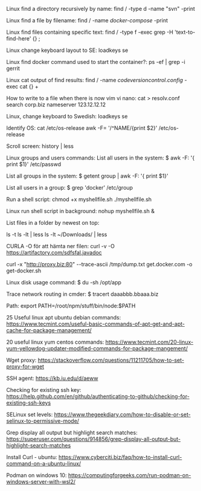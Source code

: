 Linux find a directory recursively by name: 
find / -type d -name "svn" -print 

Linux find a file by filename:
find / -name *docker-compose* -print

Linux find files containing specific text: 
find / -type f -exec grep -H 'text-to-find-here' {} \;

Linux change keyboard layout to SE:
loadkeys se

Linux find docker command used to start the container?:
ps -ef | grep -i gerrit

Linux cat output of find results: 
find / -name *codeversioncontrol.config* -exec cat {} +

How to write to a file when there is now vim vi nano: 
cat > resolv.conf
search corp.biz
nameserver 123.12.12.12

Linux, change keyboard to Swedish:
loadkeys se

Identify OS: 
cat /etc/os-release
awk -F= '/^NAME/{print $2}' /etc/os-release

Scroll screen: 
history | less


Linux groups and users commands: 
List all users in the system: 
$ awk -F: '{ print $1}' /etc/passwd

List all groups in the system: 
$ getent group | awk -F: '{ print $1}'

List all users in a group: 
$ grep 'docker' /etc/group


Run a shell script: 
chmod +x myshellfile.sh
./myshellfile.sh

Linux run shell script in background: 
nohup myshellfile.sh &


List files in a folder by newest on top: 

ls -t
ls -lt | less
ls -lt ~/Downloads/ | less

CURLA -O för att hämta ner filen:
curl -v -O https://artifactory.com/sdfsfal.javadoc

curl -x "http://proxy.biz:80" --trace-ascii /tmp/dump.txt get.docker.com -o get-docker.sh 


Linux disk usage command: 
$ du -sh /opt/app


Trace network routing in cmder: 
$ tracert daaabbb.bbaaa.biz

Path: 
export PATH=/root/npm/stuff/bin/node:$PATH


25 Useful linux apt ubuntu debian commands: 
https://www.tecmint.com/useful-basic-commands-of-apt-get-and-apt-cache-for-package-management/

20 useful linux yum centos commands: 
https://www.tecmint.com/20-linux-yum-yellowdog-updater-modified-commands-for-package-mangement/

Wget proxy: 
https://stackoverflow.com/questions/11211705/how-to-set-proxy-for-wget

SSH agent: 
https://kb.iu.edu/d/aeww

Checking for existing ssh key: 
https://help.github.com/en/github/authenticating-to-github/checking-for-existing-ssh-keys

SELinux set levels:
https://www.thegeekdiary.com/how-to-disable-or-set-selinux-to-permissive-mode/

Grep display all output but highlight search matches: 
https://superuser.com/questions/914856/grep-display-all-output-but-highlight-search-matches

Install Curl - ubuntu: 
https://www.cyberciti.biz/faq/how-to-install-curl-command-on-a-ubuntu-linux/

Podman on windows 10:
https://computingforgeeks.com/run-podman-on-windows-server-with-wsl2/
